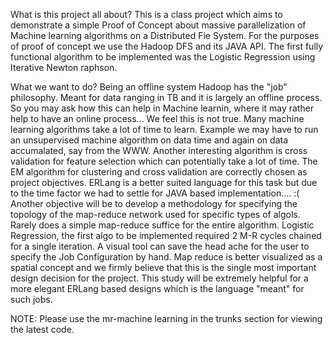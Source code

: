 What is this project all about?
This is a class project which aims to demonstrate a simple Proof of Concept about massive parallelization of Machine learning algorithms on a Distributed Fie System. For the purposes of proof of concept we use the Hadoop DFS and its JAVA API. The first fully functional algorithm to be implemented was the Logistic Regression using Iterative Newton raphson.

What we want to do?
Being an offline system Hadoop has the "job" philosophy. Meant for data ranging in TB and it is largely an offline process. So you may ask how this can help in Machine learnin, where it may rather help to have an online process...
We feel this is not true. Many machine learning algorithms take a lot of time to learn. Example we may have to run an unsupervised machine algorithm on data time and again on data accumalated, say from the WWW. Another interesting algorithm is  cross validation for feature selection which can potentially take a lot of time. The EM algorithm for clustering and cross validation are correctly chosen as project objectives. ERLang is a better suited language for this task but due to the time factor we had to settle for JAVA based implementation.... :(
Another objective will be to develop a methodology for specifying the topology of the map-reduce network used for specific types of algols. Rarely does a simple map-reduce suffice for the entire algorithm. Logistic Regression, the first algo to be implemented required 2 M-R cycles chained for a single iteration. A visual tool can save the head ache for the user to specify the Job Configuration by hand. Map reduce is better visualized as a spatial concept and we firmly believe that this is the single most important design decision for the project. This study will be extremely helpful for a more elegant ERLang based designs which is the language "meant" for such jobs.

NOTE: Please use the mr-machine learning in the trunks section for viewing the latest code.